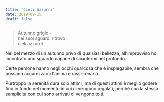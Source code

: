 ```yaml
---
title: "Cieli Azzurri"
date: 2019-09-15
draft: false
---
```

>Autunno grigio -\
>nei suoi sguardi ritrovo\
>cieli azzurri\
<!--more-->

Nel bel mezzo di un autunno privo di qualsiasi bellezza, all'improvviso ho incontrato uno sguardo capace di scuotermi nel profondo.

Certe persone hanno negli occhi qualcosa che è inspiegabile, sembra che possano accarezzarci l'anima e rasserenarla.

Purtroppo la serenità dura solo attimi, ma di questi attimi è meglio godere fino in fondo nel momento in cui ci vengono regalati, perché con la stessa semplicità con cui sono arrivati ci vengono tolti.